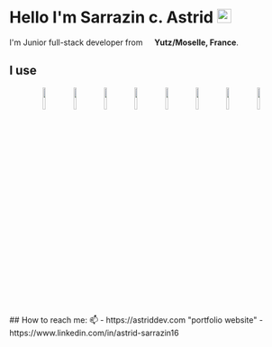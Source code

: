 # Hello I'm **Sarrazin c. Astrid** <img src="https://media.giphy.com/media/hvRJCLFzcasrR4ia7z/giphy.gif" width="25px">
   I'm Junior full-stack developer from <img src="https://cdn-icons-png.flaticon.com/512/197/197560.png" width="13"/> <b>Yutz/Moselle, France</b>.
## I use
<p align="center">
  <img align="center" width="10%"  src="https://img.shields.io/badge/html5-%23E34F26.svg?style=for-the-badge&logo=html5&logoColor=white" />
  <img align="center" width="10%"  src="https://img.shields.io/badge/css3-%231572B6.svg?style=for-the-badge&logo=css3&logoColor=white" />
  <img align="center" width="10%"  src="https://img.shields.io/badge/php-%23777BB4.svg?style=for-the-badge&logo=php&logoColor=white"  />
  <img align="center" width="10%"  src="https://img.shields.io/badge/mysql-%2300f.svg?style=for-the-badge&logo=mysql&logoColor=white" />
  <img align="center" width="10%"  src="https://img.shields.io/badge/jquery-%230769AD.svg?style=for-the-badge&logo=jquery&logoColor=white" />
  <img align="center" width="10%"  src="https://img.shields.io/badge/bootstrap-%23563D7C.svg?style=for-the-badge&logo=bootstrap&logoColor=white" />
  <img align="center" width="10%"  src="https://img.shields.io/badge/javascript-%23323330.svg?style=for-the-badge&logo=javascript&logoColor=%23F7DF1E" />
  <img align="center" width="10%"  src="https://img.shields.io/badge/Adobe%20XD-470137?style=for-the-badge&logo=Adobe%20XD&logoColor=#FF61F6" />
 </P> 
 ## How to reach me: 📫 
- https://astriddev.com "portfolio website"
- https://www.linkedin.com/in/astrid-sarrazin16
 
